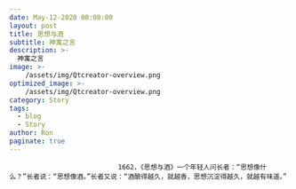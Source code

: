```yaml
---
date: May-12-2020 00:00:00
layout: post
title: 思想与酒
subtitle: 神寓之言
description: >-
  神寓之言
image: >-
    /assets/img/Qtcreator-overview.png
optimized_image: >-
    /assets/img/Qtcreator-overview.png
category: Story
tags:
  - blog
  - Story
author: Ron
paginate: true
---
```


							　　1662，《思想与酒》一个年轻人问长者：“思想像什么？”长者说：“思想像酒。”长者又说：“酒酿得越久，就越香，思想沉淀得越久，就越有味道。”
							
							
						